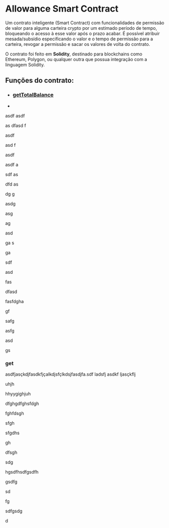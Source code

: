 # Allowance Smart Contract

Um contrato inteligente (Smart Contract) com funcionalidades de permissão de valor para alguma carteira crypto por um estimado período de tempo, bloqueando o acesso à esse valor após o prazo acabar. É possível atribuir mesada/subsídio especificando o valor e o tempo de permissão para a carteira, revogar a permissão e sacar os valores de volta do contrato.

O contrato foi feito em **Solidity**, destinado para blockchains como Ethereum, Polygon, ou qualquer outra que possua integração com a linguagem Solidity.

## Funções do contrato:

- ### [getTotalBalance](#get)

- 

asdf asdf

as dfasd f

asdf 

asd f

asdf 

asdf a

sdf as

dfd as

dg g

asdg

asg

ag

asd

ga s

ga

sdf

asd

fas

dfasd

 fasfdgha

gf

safg

asfg

asd

gs

### get

asdfjasçkdjfasdkfjçalkdjsfçlkdsjfasdjfa.sdf ladsfj asdkf ljasçkflj

uhjh

hhyygighjuh

dfghgdfghsfdgh

fghfdsgh

sfgh

sfgdhs

gh

dfsgh

sdg

hgsdfhsdfgsdfh

gsdfg

sd

fg

sdfgsdg

d


